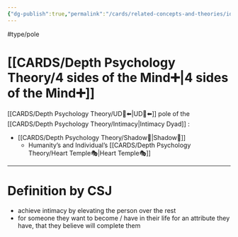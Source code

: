 ```yaml
---
{"dg-publish":true,"permalink":"/cards/related-concepts-and-theories/idolatry/","created":"2022-12-20T15:48:12.129+01:00","updated":"2023-05-08T21:23:45.459+02:00"}
---
```


#type/pole 

# [[CARDS/Depth Psychology Theory/4 sides of the Mind➕\|4 sides of the Mind➕]]
[[CARDS/Depth Psychology Theory/UD👤⬅️\|UD👤⬅️]] pole of the [[CARDS/Depth Psychology Theory/Intimacy\|Intimacy Dyad]] :
- [[CARDS/Depth Psychology Theory/Shadow👤\|Shadow👤]] 
	- Humanity’s and Individual’s [[CARDS/Depth Psychology Theory/Heart Temple🎭\|Heart Temple🎭]] 
---
# Definition by CSJ 
- achieve intimacy by elevating the person over the rest 
- for someone they want to become / have in their life for an attribute they have, that they believe will complete them 
